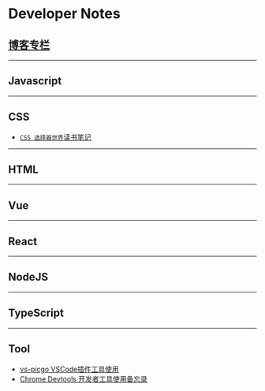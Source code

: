 # Developer Notes

## [博客专栏](https://www.yuque.com/dwqyun/aaz4ic)
---
## Javascript
---
## CSS
- [`CSS 选择器世界`读书笔记](markdown/css-selector-world.md)
---
## HTML
---
## Vue
---
## React
---
## NodeJS
---
## TypeScript
---
## Tool
- [vs-picgo VSCode插件工具使用](https://github.com/dwqyun/notes/issues/1)
- [Chrome Devtools 开发者工具使用备忘录](./markdown/chrome-devtools.md)
